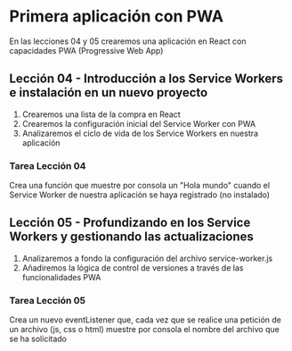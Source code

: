 # Primera aplicación con PWA

En las lecciones 04 y 05 crearemos una aplicación en React con capacidades PWA (Progressive Web App)

## Lección 04 - Introducción a los Service Workers e instalación en un nuevo proyecto

1. Crearemos una lista de la compra en React
2. Crearemos la configuración inicial del Service Worker con PWA
3. Analizaremos el ciclo de vida de los Service Workers en nuestra aplicación

### Tarea Lección 04

Crea una función que muestre por consola un "Hola mundo" cuando el Service Worker de nuestra aplicación se haya registrado (no instalado)

## Lección 05 - Profundizando en los Service Workers y gestionando las actualizaciones

1. Analizaremos a fondo la configuración del archivo service-worker.js
2. Añadiremos la lógica de control de versiones a través de las funcionalidades PWA

### Tarea Lección 05

Crea un nuevo eventListener que, cada vez que se realice una petición de un archivo (js, css o html) muestre por consola el nombre del archivo que se ha solicitado

